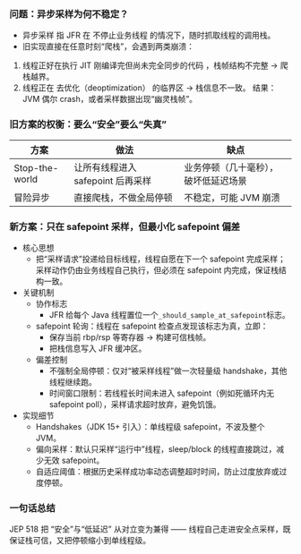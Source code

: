 ### 问题：异步采样为何不稳定？

- 异步采样 指 JFR 在 不停止业务线程 的情况下，随时抓取线程的调用栈。
- 旧实现直接在任意时刻“爬栈”，会遇到两类崩溃：
1. 线程正好在执行 JIT 刚编译完但尚未完全同步的代码 ，栈帧结构不完整 → 爬栈越界。
2. 线程正在 去优化（deoptimization） 的临界区 → 栈信息不一致。 结果：JVM 偶尔 crash，或者采样数据出现“幽灵栈帧”。

### 旧方案的权衡：要么“安全”要么“失真”

|方案|做法|缺点|
|--|--|--|
|Stop-the-world|让所有线程进入 safepoint 后再采样|业务停顿（几十毫秒），破坏低延迟场景|
|冒险异步|直接爬栈，不做全局停顿|不稳定，可能 JVM 崩溃|

### 新方案：只在 safepoint 采样，但最小化 safepoint 偏差

+ 核心思想
  - 把“采样请求”投递给目标线程，线程自愿在下一个 safepoint 完成采样；采样动作仍由业务线程自己执行，但必须在 safepoint 内完成，保证栈结构一致。
+ 关键机制
  - 协作标志
    * JFR 给每个 Java 线程置位一个`_should_sample_at_safepoint`标志。
  - safepoint 轮询：线程在 safepoint 检查点发现该标志为真，立即：
    * 保存当前 rbp/rsp 等寄存器 → 构建可信栈帧。
    * 把栈信息写入 JFR 缓冲区。
  - 偏差控制
    * 不强制全局停顿：仅对“被采样线程”做一次轻量级 handshake，其他线程继续跑。
    * 时间窗口限制：若线程长时间未进入 safepoint（例如死循环内无 safepoint poll），采样请求超时放弃，避免饥饿。
+ 实现细节
  - Handshakes（JDK 15+ 引入）：单线程级 safepoint，不波及整个 JVM。
  - 偏向采样：默认只采样“运行中”线程，sleep/block 的线程直接跳过，减少无效 safepoint。
  - 自适应阈值：根据历史采样成功率动态调整超时时间，防止过度放弃或过度停顿。

### 一句话总结

JEP 518 把 “安全”与“低延迟” 从对立变为兼得 —— 线程自己走进安全点采样，既保证栈可信，又把停顿缩小到单线程级。
